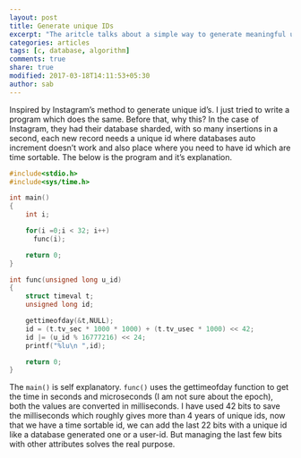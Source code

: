 ```yaml
---
layout: post
title: Generate unique IDs
excerpt: "The aritcle talks about a simple way to generate meaningful unique ids. Typical application is with database shards."
categories: articles
tags: [c, database, algorithm]
comments: true
share: true
modified: 2017-03-18T14:11:53+05:30
author: sab
---
```


Inspired by Instagram’s method to generate unique id’s. I just tried to write a
program which does the same. Before that, why this? In the case of Instagram,
they had their database sharded, with so many insertions in a second, each new
record needs a unique id where databases auto increment doesn’t work and also
place where you need to have id which are time sortable. The below is the
program and it’s explanation.

```c
#include<stdio.h>
#include<sys/time.h>

int main()
{
    int i;

    for(i =0;i < 32; i++)
      func(i);

    return 0;
}

int func(unsigned long u_id)
{
    struct timeval t;
    unsigned long id;

    gettimeofday(&t,NULL);
    id = (t.tv_sec * 1000 * 1000) + (t.tv_usec * 1000) << 42;
    id |= (u_id % 16777216) << 24;
    printf("%lu\n ",id);

    return 0;
}
```

The `main()` is self explanatory. `func()` uses the gettimeofday function to get
the time in seconds and microseconds (I am not sure about the epoch), both the
values are converted in milliseconds. I have used 42 bits to save the
milliseconds which roughly gives more than 4 years of unique ids, now that we
have a time sortable id, we can add the last 22 bits with a unique id like a
database generated one or a user-id. But managing the last few bits with other
attributes solves the real purpose.
